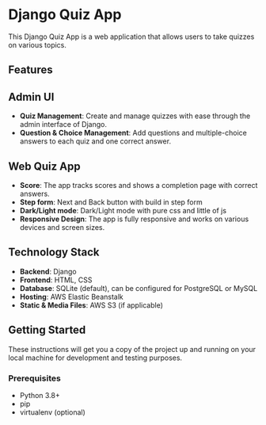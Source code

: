 # Django Quiz App

This Django Quiz App is a web application that allows users to take quizzes on various topics.

## Features

  ## Admin UI
  - **Quiz Management**: Create and manage quizzes with ease through the admin interface of Django.
  - **Question & Choice Management**: Add questions and multiple-choice answers to each quiz and one correct answer.

  ## Web Quiz App
  - **Score**: The app tracks scores and shows a completion page with correct answers.
  - **Step form**: Next and Back button with build in step form
  - **Dark/Light mode**: Dark/Light mode with pure css and little of js
  - **Responsive Design**: The app is fully responsive and works on various devices and screen sizes.

## Technology Stack

- **Backend**: Django
- **Frontend**: HTML, CSS
- **Database**: SQLite (default), can be configured for PostgreSQL or MySQL
- **Hosting**: AWS Elastic Beanstalk
- **Static & Media Files**: AWS S3 (if applicable)

## Getting Started

These instructions will get you a copy of the project up and running on your local machine for development and testing purposes.

### Prerequisites

- Python 3.8+
- pip
- virtualenv (optional)

